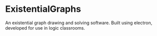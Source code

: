 # ExistentialGraphs
An existential graph drawing and solving software. Built using electron, developed for use in logic classrooms. 
